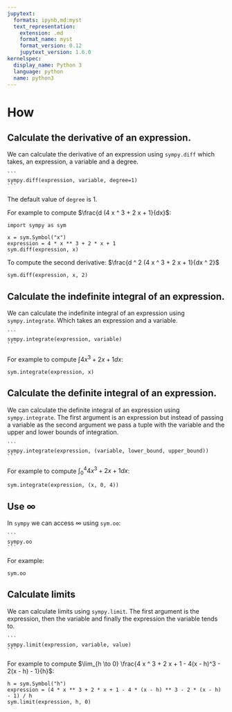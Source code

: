 ```yaml
---
jupytext:
  formats: ipynb,md:myst
  text_representation:
    extension: .md
    format_name: myst
    format_version: 0.12
    jupytext_version: 1.6.0
kernelspec:
  display_name: Python 3
  language: python
  name: python3
---
```


# How

## Calculate the derivative of an expression.

We can calculate the derivative of an expression using `sympy.diff` which takes,
an expression, a variable and a degree.

````{tip}
```
sympy.diff(expression, variable, degree=1)
```
````

The default value of `degree` is 1.

For example to compute $\frac{d (4 x ^ 3 + 2 x + 1}{dx}$:

```{code-cell} ipython3
import sympy as sym

x = sym.Symbol("x")
expression = 4 * x ** 3 + 2 * x + 1
sym.diff(expression, x)
```

To compute the second derivative: $\frac{d ^ 2 (4 x ^ 3 + 2 x + 1}{dx ^ 2}$

```{code-cell} ipython3
sym.diff(expression, x, 2)
```

## Calculate the indefinite integral of an expression.

We can calculate the indefinite integral of an expression using
`sympy.integrate`. Which takes an expression and a variable.

````{tip}
```
sympy.integrate(expression, variable)
```
````

For example to compute $\int 4x^3 + 2x + 1 dx$:

```{code-cell} ipython3
sym.integrate(expression, x)
```

## Calculate the definite integral of an expression.

We can calculate the definite integral of an expression using
`sympy.integrate`. The first argument is an expression but instead of passing a
variable as the second argument we pass a tuple with the variable and the upper
and lower bounds of integration.

````{tip}
```
sympy.integrate(expression, (variable, lower_bound, upper_bound))
```
````

For example to compute $\int_0^4 4x^3 + 2x + 1 dx$:

```{code-cell} ipython3
sym.integrate(expression, (x, 0, 4))
```

## Use $\infty$

In `sympy` we can access $\infty$ using `sym.oo`:

````{tip}
```
sympy.oo
```
````

For example:

```{code-cell} ipython3
sym.oo
```

## Calculate limits

We can calculate limits using `sympy.limit`. The first argument is the
expression, then the variable and finally the expression the variable tends to.

````{tip}
```
sympy.limit(expression, variable, value)
```
````

For example to compute $\lim_{h \to 0} \frac{4 x ^ 3 + 2 x + 1 - 4(x - h)^3 - 2(x - h) - 1}{h}$:

```{code-cell} ipython3
h = sym.Symbol("h")
expression = (4 * x ** 3 + 2 * x + 1 - 4 * (x - h) ** 3 - 2 * (x - h) - 1) / h
sym.limit(expression, h, 0)
```
